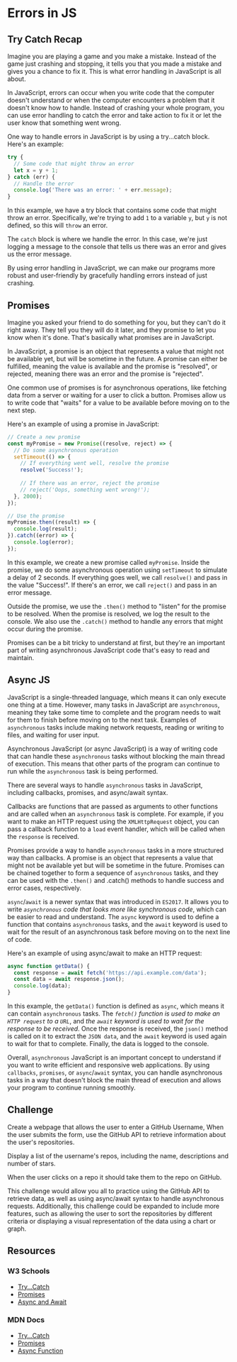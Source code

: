 # Errors in JS

## Try Catch Recap

Imagine you are playing a game and you make a mistake. Instead of the game just crashing and stopping, it tells you that you made a mistake and gives you a chance to fix it. This is what error handling in JavaScript is all about.

In JavaScript, errors can occur when you write code that the computer doesn't understand or when the computer encounters a problem that it doesn't know how to handle. Instead of crashing your whole program, you can use error handling to catch the error and take action to fix it or let the user know that something went wrong.

One way to handle errors in JavaScript is by using a try...catch block. Here's an example:

```js
try {
  // Some code that might throw an error
  let x = y + 1;
} catch (err) {
  // Handle the error
  console.log('There was an error: ' + err.message);
}
```

In this example, we have a try block that contains some code that might throw an error. Specifically, we're trying to add `1` to a variable `y`, but `y` is not defined, so this will `throw` an error.

The `catch` block is where we handle the error. In this case, we're just logging a message to the console that tells us there was an error and gives us the error message.

By using error handling in JavaScript, we can make our programs more robust and user-friendly by gracefully handling errors instead of just crashing.

## Promises

Imagine you asked your friend to do something for you, but they can't do it right away. They tell you they will do it later, and they promise to let you know when it's done. That's basically what promises are in JavaScript.

In JavaScript, a promise is an object that represents a value that might not be available yet, but will be sometime in the future. A promise can either be fulfilled, meaning the value is available and the promise is "resolved", or rejected, meaning there was an error and the promise is "rejected".

One common use of promises is for asynchronous operations, like fetching data from a server or waiting for a user to click a button. Promises allow us to write code that "waits" for a value to be available before moving on to the next step.

Here's an example of using a promise in JavaScript:

```js
// Create a new promise
const myPromise = new Promise((resolve, reject) => {
  // Do some asynchronous operation
  setTimeout(() => {
    // If everything went well, resolve the promise
    resolve('Success!');
    
    // If there was an error, reject the promise
    // reject('Oops, something went wrong!');
  }, 2000);
});

// Use the promise
myPromise.then((result) => {
  console.log(result);
}).catch((error) => {
  console.log(error);
});
```

In this example, we create a new promise called `myPromise`. Inside the promise, we do some asynchronous operation using `setTimeout` to simulate a delay of 2 seconds. If everything goes well, we call `resolve()` and pass in the value "Success!". If there's an error, we call `reject()` and pass in an error message.

Outside the promise, we use the `.then()` method to "listen" for the promise to be resolved. When the promise is resolved, we log the result to the console. We also use the `.catch()` method to handle any errors that might occur during the promise.

Promises can be a bit tricky to understand at first, but they're an important part of writing asynchronous JavaScript code that's easy to read and maintain.

## Async JS

JavaScript is a single-threaded language, which means it can only execute one thing at a time. However, many tasks in JavaScript are `asynchronous`, meaning they take some time to complete and the program needs to wait for them to finish before moving on to the next task. Examples of `asynchronous` tasks include making network requests, reading or writing to files, and waiting for user input.

Asynchronous JavaScript (or async JavaScript) is a way of writing code that can handle these `asynchronous` tasks without blocking the main thread of execution. This means that other parts of the program can continue to run while the `asynchronous` task is being performed.

There are several ways to handle `asynchronous` tasks in JavaScript, including callbacks, promises, and async/await syntax.

Callbacks are functions that are passed as arguments to other functions and are called when an `asynchronous` task is complete. For example, if you want to make an HTTP request using the `XMLHttpRequest` object, you can pass a callback function to a `load` event handler, which will be called when the `response` is received.

Promises provide a way to handle `asynchronous` tasks in a more structured way than callbacks. A promise is an object that represents a value that might not be available yet but will be sometime in the future. Promises can be chained together to form a sequence of `asynchronous` tasks, and they can be used with the `.then()` and .catch() methods to handle success and error cases, respectively.

`async`/`await` is a newer syntax that was introduced in `ES2017`. It allows you to write *`asynchronous` code that looks more like synchronous code*, which can be easier to read and understand. The `async` keyword is used to define a function that contains `asynchronous` tasks, and the `await` keyword is used to wait for the result of an asynchronous task before moving on to the next line of code.

Here's an example of using async/await to make an HTTP request:

```js
async function getData() {
  const response = await fetch('https://api.example.com/data');
  const data = await response.json();
  console.log(data);
}
```

In this example, the `getData()` function is defined as `async`, which means it can contain `asynchronous` tasks. The *`fetch()` function is used to make an `HTTP request` to a `URL`*, and *the `await` keyword is used to wait for the response to be received*. Once the response is received, the `json()` method is called on it to extract the `JSON data`, and the `await` keyword is used again to wait for that to complete. Finally, the data is logged to the console.

Overall, `asynchronous` JavaScript is an important concept to understand if you want to write efficient and responsive web applications. By using `callbacks`, `promises`, or `async`/`await` syntax, you can handle asynchronous tasks in a way that doesn't block the main thread of execution and allows your program to continue running smoothly.

## Challenge

Create a webpage that allows the user to enter a GitHub Username, When the user submits the form, use the GitHub API to retrieve information about the user's repositories.

Display a list of the username's repos, including the name, descriptions and number of stars.

When the user clicks on a repo it should take them to the repo on GitHub.

This challenge would allow you all to practice using the GitHub API to retrieve data, as well as using async/await syntax to handle asynchronous requests. Additionally, this challenge could be expanded to include more features, such as allowing the user to sort the repositories by different criteria or displaying a visual representation of the data using a chart or graph.

## Resources

### W3 Schools

- [Try...Catch](https://www.w3schools.com/js/js_errors.asp)
- [Promises](https://www.w3schools.com/js/js_promise.asp)
- [Async and Await](https://www.w3schools.com/js/js_async.asp)

### MDN Docs

- [Try...Catch](https://developer.mozilla.org/en-US/docs/Web/JavaScript/Reference/Statements/try...catch)
- [Promises](https://developer.mozilla.org/en-US/docs/Web/JavaScript/Reference/Global_Objects/Promise)
- [Async Function](https://developer.mozilla.org/en-US/docs/Web/JavaScript/Reference/Statements/async_function)
